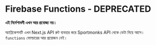 # Firebase Functions - DEPRECATED

**এই নির্দেশাবলী এখন আর প্রযোজ্য নয়।**

অ্যাপ্লিকেশনটি এখন Next.js API রুট ব্যবহার করে Sportmonks API থেকে ডেটা নিয়ে আসে। `functions` ফোল্ডারের আর প্রয়োজন নেই।

